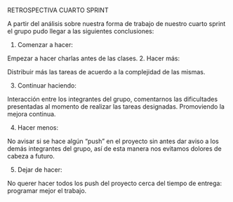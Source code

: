 RETROSPECTIVA CUARTO SPRINT

A partir del análisis sobre nuestra forma de trabajo de nuestro cuarto sprint el grupo pudo llegar a las siguientes conclusiones:

1. Comenzar a hacer:

Empezar a hacer charlas antes de las clases. 
2. Hacer más:

Distribuir más las tareas de acuerdo a la complejidad de las mismas.

3. Continuar haciendo:

Interacción entre los integrantes del grupo, comentarnos las dificultades presentadas al momento de realizar las tareas designadas.
Promoviendo la mejora continua.  

4. Hacer menos:

No avisar si se hace algún “push” en el proyecto sin antes dar aviso a los demás integrantes del grupo, así de esta manera nos evitamos dolores de cabeza a futuro.


5. Dejar de hacer:

No querer hacer todos los push del proyecto cerca del tiempo de entrega: programar mejor el trabajo.
